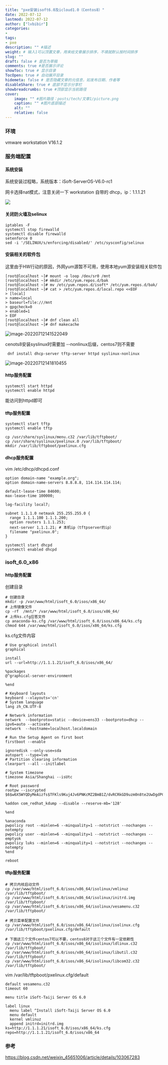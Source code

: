 ```yaml
---
title: "pxe安装isoft6.0及icloud1.0（Centos8）" 
date: 2022-07-12
lastmod: 2022-07-12
author: ["lvbibir"] 
categories: 
- 
tags: 
- pxe
description: "" #描述
weight: # 输入1可以顶置文章，用来给文章展示排序，不填就默认按时间排序
slug: ""
draft: false # 是否为草稿
comments: true #是否展示评论
showToc: true # 显示目录
TocOpen: true # 自动展开目录
hidemeta: false # 是否隐藏文章的元信息，如发布日期、作者等
disableShare: true # 底部不显示分享栏
showbreadcrumbs: true #顶部显示当前路径
cover:
    image: "" #图片路径：posts/tech/文章1/picture.png
    caption: "" #图片底部描述
    alt: ""
    relative: false
---
```


### 环境

vmware workstation V16.1.2

### 服务端配置

#### 系统安装

系统安装过程略，系统版本：iSoft-ServerOS-V6.0-rc1

网卡选择nat模式，注意关闭一下 workstation 自带的 dhcp，ip：1.1.1.21

![](https://image.lvbibir.cn/blog/image-20220712100835390.png)

#### 关闭防火墙及selinux

```shell
iptables -F
systemctl stop firewalld
systemctl disable firewalld
setenforce 0
sed -i '/SELINUX/s/enforcing/disabled/' /etc/sysconfig/selinux
```

#### 安装相关的软件包

这里由于HW行动的原因，外网yum源暂不可用，使用本地yum源安装相关软件包

```
[root@localhost ~]# mount -o loop /dev/sr0 /mnt
[root@localhost ~]# mkdir /etc/yum.repos.d/bak
[root@localhost ~]# mv /etc/yum.repos.d/isoft* /etc/yum.repos.d/bak/
[root@localhost ~]# cat > /etc/yum.repos.d/local.repo <<EOF
> [local]
> name=local
> baseurl=file:///mnt
> gpgcheck=0
> enabled=1
> EOF
[root@localhost ~]# dnf clean all
[root@localhost ~]# dnf makecache
```

![image-20220712141522049](https://image.lvbibir.cn/blog/image-20220712141522049.png)

cenots8安装syslinux时需要加 --nonlinux后缀，centos7则不需要

```
 dnf install dhcp-server tftp-server httpd syslinux-nonlinux
```

![image-20220712141810455](https://image.lvbibir.cn/blog/image-20220712141810455.png)

#### http服务配置

```
systemctl start httpd
systemctl enable httpd
```

能访问到httpd即可

#### tftp服务配置

```
systemctl start tftp
systemctl enable tftp

cp /usr/share/syslinux/menu.c32 /var/lib/tftpboot/
cp /usr/share/syslinux/pxelinux.0 /var/lib/tftpboot/
mkdir /var/lib/tftpboot/pxelinux.cfg
```

#### dhcp服务配置

vim /etc/dhcp/dhcpd.conf

```
option domain-name "example.org";
option domain-name-servers 8.8.8.8, 114.114.114.114;

default-lease-time 84600;
max-lease-time 100000;

log-facility local7;

subnet 1.1.1.0 netmask 255.255.255.0 {
  range 1.1.1.100 1.1.1.200;
  option routers 1.1.1.253;
  next-server 1.1.1.21; # 本机ip（tftpserver的ip）
  filename "pxelinux.0";
}
```

```
systemctl start dhcpd
systemctl enabled dhcpd
```

### isoft_6.0_x86

#### http服务配置

创建目录

```
# 创建目录
mkdir -p /var/www/html/isoft_6.0/isos/x86_64/
# 上传镜像文件
cp -rf  /mnt/* /var/www/html/isoft_6.0/isos/x86_64/
# 上传ks.cfg应答文件
cp anaconda-ks.cfg /var/www/html/isoft_6.0/isos/x86_64/ks.cfg
chmod 644 /var/www/html/isoft_6.0/isos/x86_64/ks.cfg
```

ks.cfg文件内容

```
# Use graphical install
graphical

install
url --url=http://1.1.1.21/isoft_6.0/isos/x86_64/

%packages
@^graphical-server-environment

%end

# Keyboard layouts
keyboard --xlayouts='cn'
# System language
lang zh_CN.UTF-8

# Network information
network  --bootproto=static --device=ens33 --bootproto=dhcp --ipv6=auto --activate
network  --hostname=localhost.localdomain

# Run the Setup Agent on first boot
firstboot --enable

ignoredisk --only-use=sda
autopart --type=lvm
# Partition clearing information
clearpart --all --initlabel

# System timezone
timezone Asia/Shanghai --isUtc

# Root password
rootpw --iscrypted $6$w6X5WYQDyMeAizfs$TFKls9Kuj4Jv6PNKcMZ2BmB1Z/dvRCRkGD9uzm0n8te2UwDgdPCPGkUxCPvExKGenCMINTMcjSH55bCWYDiHx.

%addon com_redhat_kdump --disable --reserve-mb='128'

%end

%anaconda
pwpolicy root --minlen=6 --minquality=1 --notstrict --nochanges --notempty
pwpolicy user --minlen=6 --minquality=1 --notstrict --nochanges --emptyok
pwpolicy luks --minlen=6 --minquality=1 --notstrict --nochanges --notempty
%end

reboot
```

#### tftp服务配置

```
# 拷贝内核启动文件
cp /var/www/html/isoft_6.0/isos/x86_64/isolinux/vmlinuz /var/lib/tftpboot/
cp /var/www/html/isoft_6.0/isos/x86_64/isolinux/initrd.img /var/lib/tftpboot/
cp /var/www/html/isoft_6.0/isos/x86_64/isolinux/vesamenu.c32 /var/lib/tftpboot/

# 拷贝菜单配置文件
cp /var/www/html/isoft_6.0/isos/x86_64/isolinux/isolinux.cfg /var/lib/tftpboot/pxelinux.cfg/default

# 下面这三个文件centos7可以不要，centos8对于这三个文件有一定依赖性
cp /var/www/html/isoft_6.0/isos/x86_64/isolinux/ldlinux.c32 /var/lib/tftpboot/
cp /var/www/html/isoft_6.0/isos/x86_64/isolinux/libutil.c32 /var/lib/tftpboot/
cp /var/www/html/isoft_6.0/isos/x86_64/isolinux/libcom32.c32 /var/lib/tftpboot/
```

vim /var/lib/tftpboot/pxelinux.cfg/default

```
default vesamenu.c32
timeout 60

menu title iSoft-Taiji Server OS 6.0

label linux
  menu label ^Install iSoft-Taiji Server OS 6.0
  menu default
  kernel vmlinuz
  append initrd=initrd.img ks=http://1.1.1.21/isoft_6.0/isos/x86_64/ks.cfg repo=http://1.1.1.21/isoft_6.0/isos/x86_64
```































### 参考

https://blog.csdn.net/weixin_45651006/article/details/103067283
